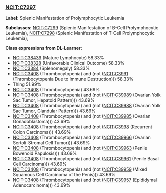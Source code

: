 
### [NCIT:C7297](http://purl.obolibrary.org/obo/NCIT_C7297)
**Label:** Splenic Manifestation of Prolymphocytic Leukemia

**Subclasses:** [NCIT:C7299](http://purl.obolibrary.org/obo/NCIT_C7299) (Splenic Manifestation of B-Cell Prolymphocytic Leukemia), [NCIT:C7298](http://purl.obolibrary.org/obo/NCIT_C7298) (Splenic Manifestation of T-Cell Prolymphocytic Leukemia), 

**Class expressions from DL-Learner:**

- [NCIT:C38439](http://purl.obolibrary.org/obo/NCIT_C38439) (Mature Lymphocyte) 58.33%
- [NCIT:C38328](http://purl.obolibrary.org/obo/NCIT_C38328) (Unfavorable Clinical Outcome) 58.33%
- [NCIT:C3384](http://purl.obolibrary.org/obo/NCIT_C3384) (Splenomegaly) 58.33%
- [NCIT:C3408](http://purl.obolibrary.org/obo/NCIT_C3408) (Thrombocytopenia) and (not ([NCIT:C3991](http://purl.obolibrary.org/obo/NCIT_C3991) (Thrombocytopenia Due to Immune Destruction))) 58.33%
- Thing 51.99%
- [NCIT:C3408](http://purl.obolibrary.org/obo/NCIT_C3408) (Thrombocytopenia) 43.69%
- [NCIT:C3408](http://purl.obolibrary.org/obo/NCIT_C3408) (Thrombocytopenia) and (not ([NCIT:C39989](http://purl.obolibrary.org/obo/NCIT_C39989) (Ovarian Yolk Sac Tumor, Hepatoid Pattern))) 43.69%
- [NCIT:C3408](http://purl.obolibrary.org/obo/NCIT_C3408) (Thrombocytopenia) and (not ([NCIT:C39988](http://purl.obolibrary.org/obo/NCIT_C39988) (Ovarian Yolk Sac Tumor, Glandular Pattern))) 43.69%
- [NCIT:C3408](http://purl.obolibrary.org/obo/NCIT_C3408) (Thrombocytopenia) and (not ([NCIT:C39985](http://purl.obolibrary.org/obo/NCIT_C39985) (Ovarian Gonadoblastoma))) 43.69%
- [NCIT:C3408](http://purl.obolibrary.org/obo/NCIT_C3408) (Thrombocytopenia) and (not ([NCIT:C3998](http://purl.obolibrary.org/obo/NCIT_C3998) (Recurrent Colon Carcinoma))) 43.69%
- [NCIT:C3408](http://purl.obolibrary.org/obo/NCIT_C3408) (Thrombocytopenia) and (not ([NCIT:C39966](http://purl.obolibrary.org/obo/NCIT_C39966) (Ovarian Sertoli-Stromal Cell Tumor))) 43.69%
- [NCIT:C3408](http://purl.obolibrary.org/obo/NCIT_C3408) (Thrombocytopenia) and (not ([NCIT:C39963](http://purl.obolibrary.org/obo/NCIT_C39963) (Penile Bowenoid Papulosis))) 43.69%
- [NCIT:C3408](http://purl.obolibrary.org/obo/NCIT_C3408) (Thrombocytopenia) and (not ([NCIT:C39961](http://purl.obolibrary.org/obo/NCIT_C39961) (Penile Basal Cell Carcinoma))) 43.69%
- [NCIT:C3408](http://purl.obolibrary.org/obo/NCIT_C3408) (Thrombocytopenia) and (not ([NCIT:C39959](http://purl.obolibrary.org/obo/NCIT_C39959) (Mixed Squamous Cell Carcinoma of the Penis))) 43.69%
- [NCIT:C3408](http://purl.obolibrary.org/obo/NCIT_C3408) (Thrombocytopenia) and (not ([NCIT:C39957](http://purl.obolibrary.org/obo/NCIT_C39957) (Epididymal Adenocarcinoma))) 43.69%


